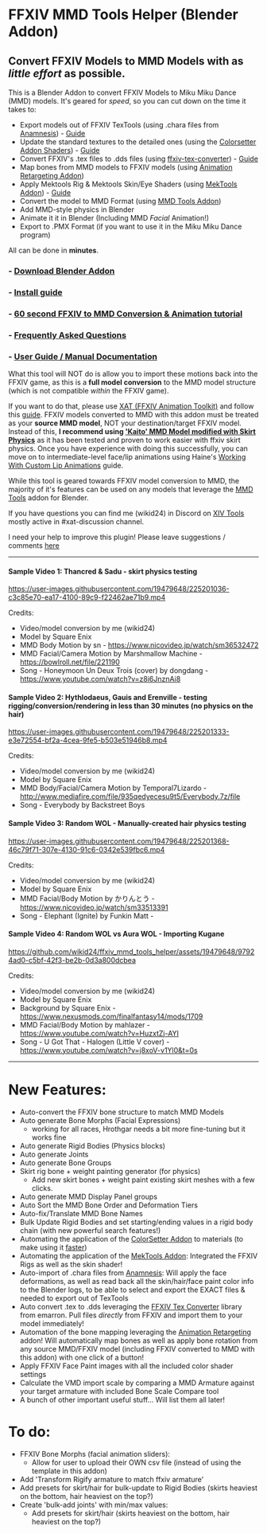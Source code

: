 # FFXIV MMD Tools Helper (Blender Addon)
## Convert FFXIV Models to MMD Models with as _little effort_ as possible.

This is a Blender Addon to convert FFXIV Models to Miku Miku Dance (MMD) models. It's geared for _speed_, so you can cut down on the time it takes to:

- Export models out of FFXIV TexTools (using .chara files from [Anamnesis](https://github.com/imchillin/Anamnesis)) - [Guide](https://github.com/wikid24/ffxiv_mmd_tools_helper/wiki/Export-.fbx-from-Textools-using-Anamnesis)
- Update the standard textures to the detailed ones (using the [Colorsetter Addon Shaders](https://drive.google.com/drive/folders/10ashyJJ4HhJqFxDVnGU6s9lyJ0aFHRwa)) - [Guide](https://github.com/wikid24/ffxiv_mmd_tools_helper/wiki/Apply-Colorsetter-Shaders)
- Convert FFXIV's .tex files to .dds files (using [ffxiv-tex-converter](https://github.com/emarron/ffxiv-tex-converter)) - [Guide](https://github.com/wikid24/ffxiv_mmd_tools_helper/wiki/Apply-Colorsetter-Shaders)
- Map bones from MMD models to FFXIV models (using [Animation Retargeting Addon](https://github.com/Mwni/blender-animation-retargeting))
- Apply Mektools Rig & Mektools Skin/Eye Shaders (using [MekTools Addon](https://www.xivmodarchive.com/modid/22780)) - [Guide](https://github.com/wikid24/ffxiv_mmd_tools_helper/wiki/Batch-convert-between-.tex-&-.dds)
- Convert the model to MMD Format (using [MMD Tools Addon](https://github.com/UuuNyaa/blender_mmd_tools))
- Add MMD-style physics in Blender
- Animate it it in Blender (Including MMD _Facial_ Animation!)
- Export to .PMX Format (if you want to use it in the Miku Miku Dance program)

All can be done in **minutes**.

### - [Download Blender Addon](https://github.com/wikid24/ffxiv_mmd_tools_helper/releases)
### - [Install guide](https://github.com/wikid24/ffxiv_mmd_tools_helper/wiki/Install-Guide)
### - [60 second FFXIV to MMD Conversion & Animation tutorial](https://github.com/wikid24/ffxiv_mmd_tools_helper/wiki/Import-and-Animate-an-FFXIV-character)
### - [Frequently Asked Questions](https://github.com/wikid24/ffxiv_mmd_tools_helper/wiki/FAQ)
### - [User Guide / Manual Documentation](https://github.com/wikid24/ffxiv_mmd_tools_helper/wiki/Manual)


What this tool will NOT do is allow you to import these motions back into the FFXIV game, as this is a **full model conversion** to the MMD model structure (which is not compatible _within_ the FFXIV game). 

If you want to do that, please use [XAT (FFXIV Animation Toolkit)](https://github.com/AsgardXIV/XAT) and follow this [guide](https://docs.google.com/document/d/1siUjAAJjUk7-Nlq11wE-Sldr8UyCeu7SkFJzUsxZpTU/edit). FFXIV models converted to MMD with this addon must be treated as your **source MMD model**, NOT your destination/target FFXIV model. Instead of this, **I recommend using ['Kaito' MMD Model modified with Skirt Physics](https://github.com/wikid24/ffxiv_mmd_tools_helper/raw/master/sample_files/KAITOwPhy-RexZ.zip)** as it has been tested and proven to work easier with ffxiv skirt physics. Once you have experience with doing this successfully, you can move on to intermediate-level face/lip animations using Haine's [Working With Custom Lip Animations](https://docs.google.com/document/d/1y0hLaO6WA7C6ayT7udr0puNAa7PY5qDvcRC9RDanTDg/edit) guide.

While this tool is geared towards FFXIV model conversion to MMD, the majority of it's features can be used on any models that leverage the [MMD Tools](https://github.com/UuuNyaa/blender_mmd_tools) addon for Blender.

If you have questions you can find me (wikid24) in Discord on [XIV Tools](https://discord.gg/xivtools) mostly active in  #xat-discussion channel.

I need your help to improve this plugin! Please leave suggestions / comments [here](https://github.com/wikid24/ffxiv_mmd_tools_helper/issues)

------------

#### Sample Video 1: Thancred & Sadu - skirt physics testing

https://user-images.githubusercontent.com/19479648/225201036-c3c85e70-ea17-4100-89c9-f22462ae71b9.mp4

Credits: 
- Video/model conversion by me (wikid24)
- Model by Square Enix
- MMD Body Motion by sn - https://www.nicovideo.jp/watch/sm36532472
- MMD Facial/Camera Motion by Marshmallow Machine - https://bowlroll.net/file/221190
- Song - Honeymoon Un Deux Trois (cover) by dongdang - https://www.youtube.com/watch?v=z8i6JnznAi8

#### Sample Video 2: Hythlodaeus, Gauis and Erenville - testing rigging/conversion/rendering in less than 30 minutes (no physics on the hair)

https://user-images.githubusercontent.com/19479648/225201333-e3e72554-bf2a-4cea-9fe5-b503e51946b8.mp4

Credits: 
- Video/model conversion by me (wikid24)
- Model by Square Enix
- MMD Body/Facial/Camera Motion by Temporal7Lizardo - http://www.mediafire.com/file/935qedyecesu9t5/Everybody.7z/file
- Song - Everybody by Backstreet Boys


#### Sample Video 3: Random WOL - Manually-created hair physics testing

https://user-images.githubusercontent.com/19479648/225201368-46c79f71-307e-4130-91c6-0342e539fbc6.mp4

Credits:
- Video/model conversion by me (wikid24)
- Model by Square Enix
- MMD Facial/Body Motion by かりんとう - https://www.nicovideo.jp/watch/sm33513391
- Song - Elephant (Ignite) by Funkin Matt - 


#### Sample Video 4: Random WOL vs Aura WOL - Importing Kugane



https://github.com/wikid24/ffxiv_mmd_tools_helper/assets/19479648/97924ad0-c5bf-42f3-be2b-0d3a800dcbea


Credits:
- Video/model conversion by me (wikid24)
- Model by Square Enix
- Background by Square Enix - https://www.nexusmods.com/finalfantasy14/mods/1709
- MMD Facial/Body Motion by mahlazer - https://www.youtube.com/watch?v=HuzxtZj-AYI
- Song - U Got That - Halogen (Little V cover) - https://www.youtube.com/watch?v=j8xoV-v1Yl0&t=0s

------------

# New Features:
  - Auto-convert the FFXIV bone structure to match MMD Models
  - Auto generate Bone Morphs (Facial Expressions)
      - working for all races, Hrothgar needs a bit more fine-tuning but it works fine
  - Auto generate Rigid Bodies (Physics blocks)
  - Auto generate Joints
  - Auto generate Bone Groups
  - Skirt rig bone + weight painting generator (for physics)
      - Add new skirt bones + weight paint existing skirt meshes with a few clicks.
  - Auto generate MMD Display Panel groups
  - Auto Sort the MMD Bone Order and Deformation Tiers
  - Auto-fix/Translate MMD Bone Names
  - Bulk Update Rigid Bodies and set starting/ending values in a rigid body chain (with new powerful search features!)
  - Automating the application of the [ColorSetter Addon](https://drive.google.com/drive/folders/10ashyJJ4HhJqFxDVnGU6s9lyJ0aFHRwa) to materials (to make using it [faster](https://github.com/wikid24/ffxiv_mmd_tools_helper/assets/19479648/fc155d0b-4367-4324-be24-424f19bf63d4))
  - Automating the application of the [MekTools Addon](https://www.xivmodarchive.com/modid/22780): Integrated the FFXIV Rigs as well as the skin shader!
  - Auto-import of .chara files from [Anamnesis](https://github.com/imchillin/Anamnesis): Will apply the face deformations, as well as read back all the skin/hair/face paint color info to the Blender logs, to be able to select and export the EXACT files & needed to export out of TexTools
  - Auto convert .tex to .dds leveraging the [FFXIV Tex Converter](https://github.com/emarron/ffxiv-tex-converter) library from emarron. Pull files _directly_ from FFXIV and import them to your model immediately!
  - Automation of the bone mapping leveraging the [Animation Retargeting](https://github.com/Mwni/blender-animation-retargeting) addon! Will automatically map bones as well as apply bone rotation from any source MMD/FFXIV model (including FFXIV converted to MMD with this addon) with one click of a button!
  - Apply FFXIV Face Paint images with all the included color shader settings
  - Calculate the VMD import scale by comparing a MMD Armature against your target armature with included Bone Scale Compare tool
  - A bunch of other important useful stuff... Will list them all later!

# To do:
-  FFXIV Bone Morphs (facial animation sliders):
   - Allow for user to upload their OWN csv file (instead of using the template in this addon)
- Add 'Transform Rigify armature to match ffxiv armature'
- Add presets for skirt/hair for bulk-update to Rigid Bodies (skirts heaviest on the bottom, hair heaviest on the top?)
- Create 'bulk-add joints' with min/max values:
    - Add presets for skirt/hair (skirts heaviest on the bottom, hair heaviest on the top?)
  
